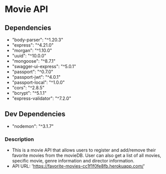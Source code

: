 # Movie API

## Dependencies
* "body-parser": "^1.20.3"
* "express": "^4.21.0"
* "morgan": "^1.10.0"
* "uuid": "^10.0.0"
* "mongoose": "^8.7.1"
* "swagger-ui-express": "^5.0.1"
* "passport": "^0.7.0"
* "passport-jwt": "^4.0.1"
* "passport-local": "^1.0.0"
* "cors": "^2.8.5"
* "bcrypt": "^5.1.1"
* "express-validator": "^7.2.0"

## Dev Dependencies
* "nodemon": "^3.1.7"

### Description
* This is a movie API that allows users to register and add/remove their favorite movies from the movieDB. User can also get a list of all movies, specific movie, genre information and director information.
* API URL: 'https://favorite-movies-cc1f1f0fe8fb.herokuapp.com/'
